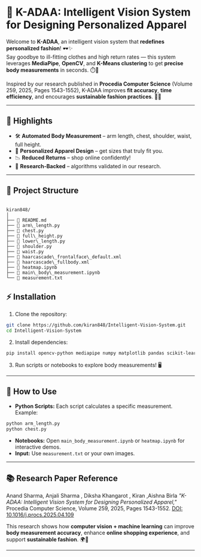 
# 👗 K-ADAA: Intelligent Vision System for Designing Personalized Apparel

Welcome to **K-ADAA**, an intelligent vision system that **redefines personalized fashion**! 🕶️✨  
Say goodbye to ill-fitting clothes and high return rates — this system leverages **MediaPipe**, **OpenCV**, and **K-Means clustering** to get **precise body measurements** in seconds. ⏱️👤  

Inspired by our research published in **Procedia Computer Science** (Volume 259, 2025, Pages 1543-1552), K-ADAA improves **fit accuracy**, **time efficiency**, and encourages **sustainable fashion practices**. 🌱👚

---

## 🚀 Highlights

- 🛠 **Automated Body Measurement** – arm length, chest, shoulder, waist, full height.  
- 👕 **Personalized Apparel Design** – get sizes that truly fit you.  
- 📉 **Reduced Returns** – shop online confidently!  
- 🔬 **Research-Backed** – algorithms validated in our research.

---

## 📁 Project Structure

```

kiran848/
│
├── 📄 README.md
├── 🐍 arm\_length.py
├── 🐍 chest.py
├── 🐍 full\_height.py
├── 🐍 lower\_length.py
├── 🐍 shoulder.py
├── 🐍 waist.py
├── 📂 haarcascade\_frontalface\_default.xml
├── 📂 haarcascade\_fullbody.xml
├── 📓 heatmap.ipynb
├── 📓 main\_body\_measurement.ipynb
└── 📝 measurement.txt

```

## ⚡ Installation

1. Clone the repository:  
```bash
git clone https://github.com/kiran848/Intelligent-Vision-System.git
cd Intelligent-Vision-System
````

2. Install dependencies:

```bash
pip install opencv-python mediapipe numpy matplotlib pandas scikit-learn
```

3. Run scripts or notebooks to explore body measurements! 🖥️

---

## 🎯 How to Use

* **Python Scripts:** Each script calculates a specific measurement. Example:

```bash
python arm_length.py
python chest.py
```

* **Notebooks:** Open `main_body_measurement.ipynb` or `heatmap.ipynb` for interactive demos.
* **Input:** Use `measurement.txt` or your own images.

---

## 📚 Research Paper Reference

Anand Sharma, Anjali Sharma , Diksha Khangarot , Kiran ,Aishna Birla 
*"K-ADAA: Intelligent Vision System for Designing Personalized Apparel,"*
Procedia Computer Science, Volume 259, 2025, Pages 1543-1552.
[DOI: 10.1016/j.procs.2025.04.109](https://doi.org/10.1016/j.procs.2025.04.109)

This research shows how **computer vision + machine learning** can improve **body measurement accuracy**, enhance **online shopping experience**, and support **sustainable fashion**. 🌍💚

---



